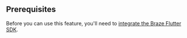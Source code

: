 ## Prerequisites

Before you can use this feature, you'll need to [integrate the Braze Flutter SDK]({{site.baseurl}}/developer_guide/sdk_integration/?sdktab=flutter/).
